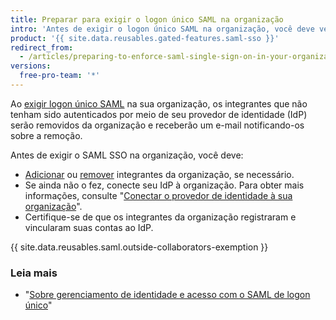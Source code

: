 ```yaml
---
title: Preparar para exigir o logon único SAML na organização
intro: 'Antes de exigir o logon único SAML na organização, você deve verificar a associação da organização e configurar as definições de conexão para seu provedor de identidade.'
product: '{{ site.data.reusables.gated-features.saml-sso }}'
redirect_from:
  - /articles/preparing-to-enforce-saml-single-sign-on-in-your-organization
versions:
  free-pro-team: '*'
---
```


Ao [exigir logon único SAML](/articles/enabling-and-testing-saml-single-sign-on-for-your-organization) na sua organização, os integrantes que não tenham sido autenticados por meio de seu provedor de identidade (IdP) serão removidos da organização e receberão um e-mail notificando-os sobre a remoção.

Antes de exigir o SAML SSO na organização, você deve:

- [Adicionar](/articles/inviting-users-to-join-your-organization) ou [remover](/articles/removing-a-member-from-your-organization) integrantes da organização, se necessário.
- Se ainda não o fez, conecte seu IdP à organização. Para obter mais informações, consulte "[Conectar o provedor de identidade à sua organização](/articles/connecting-your-identity-provider-to-your-organization)".
- Certifique-se de que os integrantes da organização registraram e vincularam suas contas ao IdP.

{{ site.data.reusables.saml.outside-collaborators-exemption }}

### Leia mais

- "[Sobre gerenciamento de identidade e acesso com o SAML de logon único](/articles/about-identity-and-access-management-with-saml-single-sign-on)"
